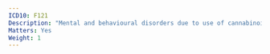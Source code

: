 ```yaml
---
ICD10: F121
Description: "Mental and behavioural disorders due to use of cannabinoids: Harmful use"
Matters: Yes
Weight: 1
---
```

